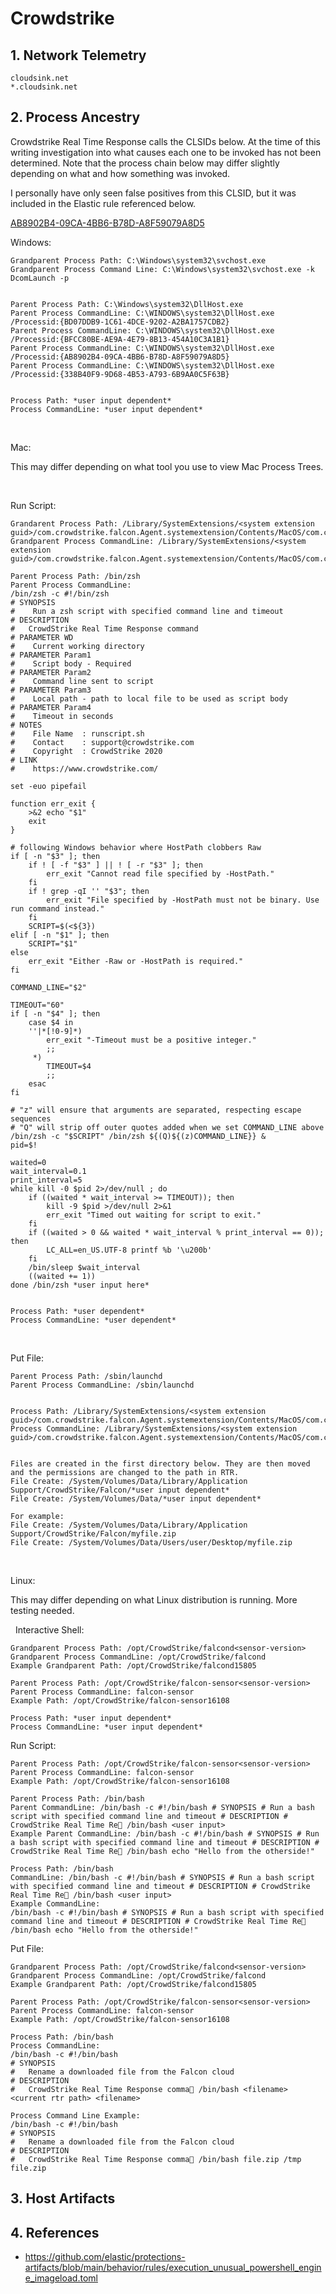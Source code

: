 # Crowdstrike

## 1. Network Telemetry
```
cloudsink.net
*.cloudsink.net
```


## 2. Process Ancestry
Crowdstrike Real Time Response calls the CLSIDs below. At the time of this writing investigation into what causes each one to be invoked has not been determined. Note that the process chain below may differ slightly depending on what and how something was invoked.

I personally have only seen false positives from this CLSID, but it was included in the Elastic rule referenced below.

[AB8902B4-09CA-4BB6-B78D-A8F59079A8D5](https://strontic.github.io/xcyclopedia/library/clsid_AB8902B4-09CA-4bb6-B78D-A8F59079A8D5.html) 



Windows:


```
Grandparent Process Path: C:\Windows\system32\svchost.exe
Grandparent Process Command Line: C:\Windows\system32\svchost.exe -k DcomLaunch -p


Parent Process Path: C:\Windows\system32\DllHost.exe 
Parent Process CommandLine: C:\WINDOWS\system32\DllHost.exe /Processid:{BD07DDB9-1C61-4DCE-9202-A2BA1757CDB2}
Parent Process CommandLine: C:\WINDOWS\system32\DllHost.exe /Processid:{BFCC80BE-AE9A-4E79-8B13-454A10C3A1B1}
Parent Process CommandLine: C:\WINDOWS\system32\DllHost.exe /Processid:{AB8902B4-09CA-4BB6-B78D-A8F59079A8D5}
Parent Process CommandLine: C:\WINDOWS\system32\DllHost.exe /Processid:{338B40F9-9D68-4B53-A793-6B9AA0C5F63B}


Process Path: *user input dependent*
Process CommandLine: *user input dependent*
```
&nbsp;

Mac:


This may differ depending on what tool you use to view Mac Process Trees.

&nbsp;

Run Script:
```
Grandarent Process Path: /Library/SystemExtensions/<system extension guid>/com.crowdstrike.falcon.Agent.systemextension/Contents/MacOS/com.crowdstrike.falcon.Agent
Grandparent Process CommandLine: /Library/SystemExtensions/<system extension guid>/com.crowdstrike.falcon.Agent.systemextension/Contents/MacOS/com.crowdstrike.falcon.Agent

Parent Process Path: /bin/zsh
Parent Process CommandLine:
/bin/zsh -c #!/bin/zsh
# SYNOPSIS
#    Run a zsh script with specified command line and timeout
# DESCRIPTION
#   CrowdStrike Real Time Response command
# PARAMETER WD
#    Current working directory
# PARAMETER Param1
#    Script body - Required
# PARAMETER Param2
#    Command line sent to script
# PARAMETER Param3
#    Local path - path to local file to be used as script body
# PARAMETER Param4
#    Timeout in seconds
# NOTES
#    File Name  : runscript.sh
#    Contact    : support@crowdstrike.com
#    Copyright  : CrowdStrike 2020
# LINK
#    https://www.crowdstrike.com/

set -euo pipefail

function err_exit {
    >&2 echo "$1"
    exit
}

# following Windows behavior where HostPath clobbers Raw
if [ -n "$3" ]; then
    if ! [ -f "$3" ] || ! [ -r "$3" ]; then
        err_exit "Cannot read file specified by -HostPath."
    fi
    if ! grep -qI '' "$3"; then
        err_exit "File specified by -HostPath must not be binary. Use run command instead."
    fi
    SCRIPT=$(<${3})
elif [ -n "$1" ]; then
    SCRIPT="$1"
else
    err_exit "Either -Raw or -HostPath is required."
fi

COMMAND_LINE="$2"

TIMEOUT="60"
if [ -n "$4" ]; then
    case $4 in
    ''|*[!0-9]*)
        err_exit "-Timeout must be a positive integer."
        ;;
     *)
        TIMEOUT=$4
        ;;
    esac
fi

# "z" will ensure that arguments are separated, respecting escape sequences
# "Q" will strip off outer quotes added when we set COMMAND_LINE above
/bin/zsh -c "$SCRIPT" /bin/zsh ${(Q)${(z)COMMAND_LINE}} &
pid=$!

waited=0
wait_interval=0.1
print_interval=5
while kill -0 $pid 2>/dev/null ; do
    if ((waited * wait_interval >= TIMEOUT)); then
        kill -9 $pid >/dev/null 2>&1
        err_exit "Timed out waiting for script to exit."
    fi
    if ((waited > 0 && waited * wait_interval % print_interval == 0)); then
        LC_ALL=en_US.UTF-8 printf %b '\u200b'
    fi
    /bin/sleep $wait_interval
    ((waited += 1))
done /bin/zsh *user input here*


Process Path: *user dependent*
Process CommandLine: *user dependent*
```
&nbsp;

Put File:
```
Parent Process Path: /sbin/launchd
Parent Process CommandLine: /sbin/launchd


Process Path: /Library/SystemExtensions/<system extension guid>/com.crowdstrike.falcon.Agent.systemextension/Contents/MacOS/com.crowdstrike.falcon.Agent
Process CommandLine: /Library/SystemExtensions/<system extension guid>/com.crowdstrike.falcon.Agent.systemextension/Contents/MacOS/com.crowdstrike.falcon.Agent


Files are created in the first directory below. They are then moved and the permissions are changed to the path in RTR.
File Create: /System/Volumes/Data/Library/Application Support/CrowdStrike/Falcon/*user input dependent*
File Create: /System/Volumes/Data/*user input dependent*

For example:
File Create: /System/Volumes/Data/Library/Application Support/CrowdStrike/Falcon/myfile.zip
File Create: /System/Volumes/Data/Users/user/Desktop/myfile.zip
```
&nbsp;

Linux:

This may differ depending on what Linux distribution is running. More testing needed.

&nbsp;
Interactive Shell:
```
Grandparent Process Path: /opt/CrowdStrike/falcond<sensor-version>
Grandparent Process CommandLine: /opt/CrowdStrike/falcond
Example Grandparent Path: /opt/CrowdStrike/falcond15805

Parent Process Path: /opt/CrowdStrike/falcon-sensor<sensor-version>
Parent Process CommandLine: falcon-sensor
Example Path: /opt/CrowdStrike/falcon-sensor16108

Process Path: *user input dependent*
Process CommandLine: *user input dependent*

```

Run Script:
```
Parent Process Path: /opt/CrowdStrike/falcon-sensor<sensor-version>
Parent Process CommandLine: falcon-sensor
Example Path: /opt/CrowdStrike/falcon-sensor16108

Parent Process Path: /bin/bash
Parent CommandLine: /bin/bash -c #!/bin/bash # SYNOPSIS # Run a bash script with specified command line and timeout # DESCRIPTION # CrowdStrike Real Time Re /bin/bash <user input>
Example Parent CommandLine: /bin/bash -c #!/bin/bash # SYNOPSIS # Run a bash script with specified command line and timeout # DESCRIPTION # CrowdStrike Real Time Re /bin/bash echo "Hello from the otherside!"

Process Path: /bin/bash
CommandLine: /bin/bash -c #!/bin/bash # SYNOPSIS # Run a bash script with specified command line and timeout # DESCRIPTION # CrowdStrike Real Time Re /bin/bash <user input>
Example CommandLine:
/bin/bash -c #!/bin/bash # SYNOPSIS # Run a bash script with specified command line and timeout # DESCRIPTION # CrowdStrike Real Time Re /bin/bash echo "Hello from the otherside!"
```

Put File:
```
Grandparent Process Path: /opt/CrowdStrike/falcond<sensor-version>
Grandparent Process CommandLine: /opt/CrowdStrike/falcond
Example Grandparent Path: /opt/CrowdStrike/falcond15805

Parent Process Path: /opt/CrowdStrike/falcon-sensor<sensor-version>
Parent Process CommandLine: falcon-sensor
Example Path: /opt/CrowdStrike/falcon-sensor16108

Process Path: /bin/bash
Process CommandLine: 
/bin/bash -c #!/bin/bash
# SYNOPSIS
#   Rename a downloaded file from the Falcon cloud
# DESCRIPTION
#   CrowdStrike Real Time Response comma /bin/bash <filename> <current rtr path> <filename>

Process Command Line Example:
/bin/bash -c #!/bin/bash
# SYNOPSIS
#   Rename a downloaded file from the Falcon cloud
# DESCRIPTION
#   CrowdStrike Real Time Response comma /bin/bash file.zip /tmp file.zip       

```

## 3. Host Artifacts


## 4. References

* https://github.com/elastic/protections-artifacts/blob/main/behavior/rules/execution_unusual_powershell_engine_imageload.toml
